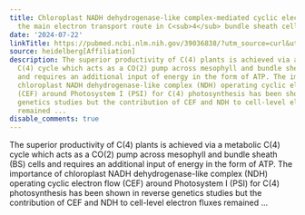 ```yaml
---
title: Chloroplast NADH dehydrogenase-like complex-mediated cyclic electron flow is
  the main electron transport route in C<sub>4</sub> bundle sheath cells
date: '2024-07-22'
linkTitle: https://pubmed.ncbi.nlm.nih.gov/39036838/?utm_source=curl&utm_medium=rss&utm_campaign=pubmed-2&utm_content=1FakS-2QOkCT8HsMOQP1bCRQ4YzyumYOmxmF0moLsQ3dFB1E9V&fc=20220326224207&ff=20240722181020&v=2.18.0.post9+e462414
source: heidelberg[Affiliation]
description: The superior productivity of C(4) plants is achieved via a metabolic
  C(4) cycle which acts as a CO(2) pump across mesophyll and bundle sheath (BS) cells
  and requires an additional input of energy in the form of ATP. The importance of
  chloroplast NADH dehydrogenase-like complex (NDH) operating cyclic electron flow
  (CEF) around Photosystem I (PSI) for C(4) photosynthesis has been shown in reverse
  genetics studies but the contribution of CEF and NDH to cell-level electron fluxes
  remained ...
disable_comments: true
---
```

The superior productivity of C(4) plants is achieved via a metabolic C(4) cycle which acts as a CO(2) pump across mesophyll and bundle sheath (BS) cells and requires an additional input of energy in the form of ATP. The importance of chloroplast NADH dehydrogenase-like complex (NDH) operating cyclic electron flow (CEF) around Photosystem I (PSI) for C(4) photosynthesis has been shown in reverse genetics studies but the contribution of CEF and NDH to cell-level electron fluxes remained ...